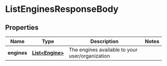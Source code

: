 

# ListEnginesResponseBody


## Properties

| Name | Type | Description | Notes |
|------------ | ------------- | ------------- | -------------|
|**engines** | [**List&lt;Engine&gt;**](Engine.md) | The engines available to your user/organization |  |



